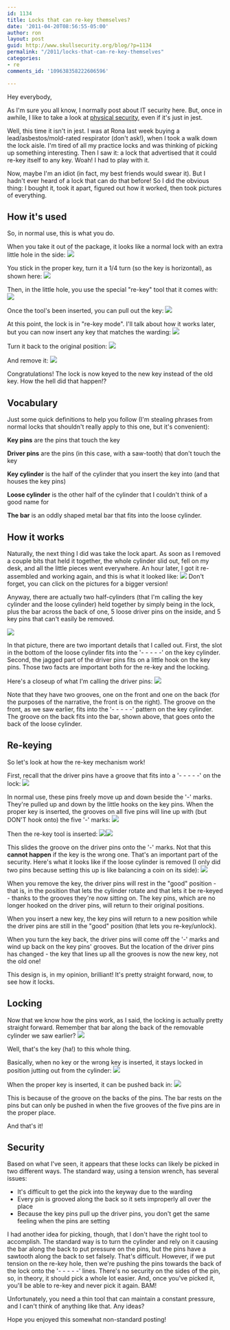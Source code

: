 ```yaml
---
id: 1134
title: Locks that can re-key themselves?
date: '2011-04-20T08:56:55-05:00'
author: ron
layout: post
guid: http://www.skullsecurity.org/blog/?p=1134
permalink: "/2011/locks-that-can-re-key-themselves"
categories:
- re
comments_id: '109638358222606596'

---
```


Hey everybody,

As I'm sure you all know, I normally post about IT security here. But, once in awhile, I like to take a look at <a href='http://www.skullsecurity.org/blog/2009/two-locks-one-bike'>physical security</a>, even if it's just in jest. 

Well, this time it isn't in jest. I was at Rona last week buying a lead/asbestos/mold-rated respirator (don't ask!), when I took a walk down the lock aisle. I'm tired of all my practice locks and was thinking of picking up something interesting. Then I saw it: a lock that advertised that it could re-key itself to any key. Woah! I had to play with it. 

Now, maybe I'm an idiot (in fact, my best friends would swear it). But I hadn't ever heard of a lock that can do that before! So I did the obvious thing: I bought it, took it apart, figured out how it worked, then took pictures of everything. 
<!--more-->
<h2>How it's used</h2>
So, in normal use, this is what you do. 

When you take it out of the package, it looks like a normal lock with an extra little hole in the side:
<a href='/blogdata/rekey_1.jpg'><img src='/blogdata/rekey_1_small.jpg'></a>

You stick in the proper key, turn it a 1/4 turn (so the key is horizontal), as shown here:
<a href='/blogdata/rekey_2.jpg'><img src='/blogdata/rekey_2_small.jpg'></a>

Then, in the little hole, you use the special "re-key" tool that it comes with:
<a href='/blogdata/rekey_3.jpg'><img src='/blogdata/rekey_3_small.jpg'></a>

Once the tool's been inserted, you can pull out the key:
<a href='/blogdata/rekey_4.jpg'><img src='/blogdata/rekey_4_small.jpg'></a>

At this point, the lock is in "re-key mode". I'll talk about how it works later, but you can now insert any key that matches the warding:
<a href='/blogdata/rekey_5.jpg'><img src='/blogdata/rekey_5_small.jpg'></a>

Turn it back to the original position:
<a href='/blogdata/rekey_6.jpg'><img src='/blogdata/rekey_6_small.jpg'></a>

And remove it:
<a href='/blogdata/rekey_7.jpg'><img src='/blogdata/rekey_7_small.jpg'></a>

Congratulations! The lock is now keyed to the new key instead of the old key. How the hell did that happen!?

<h2>Vocabulary</h2>
Just some quick definitions to help you follow (I'm stealing phrases from normal locks that shouldn't really apply to this one, but it's convenient):

<strong>Key pins</strong> are the pins that touch the key

<strong>Driver pins</strong> are the pins (in this case, with a saw-tooth) that don't touch the key

<strong>Key cylinder</strong> is the half of the cylinder that you insert the key into (and that houses the key pins)

<strong>Loose cylinder</strong> is the other half of the cylinder that I couldn't think of a good name for

<strong>The bar</strong> is an oddly shaped metal bar that fits into the loose cylinder. 

<h2>How it works</h2>
Naturally, the next thing I did was take the lock apart. As soon as I removed a couple bits that held it together, the whole cylinder slid out, fell on my desk, and all the little pieces went everywhere. An hour later, I got it re-assembled and working again, and this is what it looked like:
<a href='/blogdata/rekey_8.jpg'><img src='/blogdata/rekey_8_small.jpg'></a>
Don't forget, you can click on the pictures for a bigger version! 

Anyway, there are actually two half-cylinders (that I'm calling the key cylinder and the loose cylinder) held together by simply being in the lock, plus the bar across the back of one, 5 loose driver pins on the inside, and 5 key pins that can't easily be removed. 

<a href='/blogdata/rekey_9.jpg'><img src='/blogdata/rekey_9_small.jpg'></a>

In that picture, there are two important details that I called out. First, the slot in the bottom of the loose cylinder fits into the '- - - - -' on the key cylinder. Second, the jagged part of the driver pins fits on a little hook on the key pins. Those two facts are important both for the re-key and the locking. 

Here's a closeup of what I'm calling the driver pins:
<a href='/blogdata/rekey_10.jpg'><img src='/blogdata/rekey_10_small.jpg'></a>

Note that they have two grooves, one on the front and one on the back (for the purposes of the narrative, the front is on the right). The groove on the front, as we saw earlier, fits into the '- - - - -' pattern on the key cylinder. The groove on the back fits into the bar, shown above, that goes onto the back of the loose cylinder. 

<h2>Re-keying</h2>
So let's look at how the re-key mechanism work! 

First, recall that the driver pins have a groove that fits into a '- - - - -' on the lock:
<a href='/blogdata/rekey_11.jpg'><img src='/blogdata/rekey_11_small.jpg'></a>

In normal use, these pins freely move up and down beside the '-' marks. They're pulled up and down by the little hooks on the key pins. When the proper key is inserted, the grooves on all five pins will line up with (but DON'T hook onto) the five '-' marks:
<a href='/blogdata/rekey_16.jpg'><img src='/blogdata/rekey_16_small.jpg'></a>

Then the re-key tool is inserted:
<a href='/blogdata/rekey_13.jpg'><img src='/blogdata/rekey_13_small.jpg'></a><a href='/blogdata/rekey_12.jpg'><img src='/blogdata/rekey_12_small.jpg'></a>

This slides the groove on the driver pins onto the '-' marks. Not that this <strong>cannot happen</strong> if the key is the wrong one. That's an important part of the security. Here's what it looks like if the loose cylinder is removed (I only did two pins because setting this up is like balancing a coin on its side):
<a href='/blogdata/rekey_17.jpg'><img src='/blogdata/rekey_17_small.jpg'></a>

When you remove the key, the driver pins will rest in the "good" position - that is, in the position that lets the cylinder rotate and that lets it be re-keyed - thanks to the grooves they're now sitting on. The key pins, which are no longer hooked on the driver pins, will return to their original positions. 

When you insert a new key, the key pins will return to a new position while the driver pins are still in the "good" position (that lets you re-key/unlock). 

When you turn the key back, the driver pins will come off the '-' marks and wind up back on the key pins' grooves. But the location of the driver pins has changed - the key that lines up all the grooves is now the new key, not the old one! 

This design is, in my opinion, brilliant! It's pretty straight forward, now, to see how it locks. 

<h2>Locking</h2>
Now that we know how the pins work, as I said, the locking is actually pretty straight forward. Remember that bar along the back of the removable cylinder we saw earlier?
<a href='/blogdata/rekey_10.jpg'><img src='/blogdata/rekey_10_small.jpg'></a>

Well, that's the key (ha!) to this whole thing. 

Basically, when no key or the wrong key is inserted, it stays locked in position jutting out from the cylinder:
<a href='/blogdata/rekey_14.jpg'><img src='/blogdata/rekey_14_small.jpg'></a>

When the proper key is inserted, it can be pushed back in:
<a href='/blogdata/rekey_15.jpg'><img src='/blogdata/rekey_15_small.jpg'></a>

This is because of the groove on the backs of the pins. The bar rests on the pins but can only be pushed in when the five grooves of the five pins are in the proper place. 

And that's it! 

<h2>Security</h2>
Based on what I've seen, it appears that these locks can likely be picked in two different ways. The standard way, using a tension wrench, has several issues:
<ul>
<li>It's difficult to get the pick into the keyway due to the warding</li>
<li>Every pin is grooved along the back so it sets improperly all over the place</li>
<li>Because the key pins pull up the driver pins, you don't get the same feeling when the pins are setting</li>
</ul>

I had another idea for picking, though, that I don't have the right tool to accomplish. The standard way is to turn the cylinder and rely on it causing the bar along the back to put pressure on the pins, but the pins have a sawtooth along the back to set falsely. That's difficult. However, if we put tension on the re-key hole, then we're pushing the pins towards the back of the lock onto the '- - - - -' lines. There's no security on the sides of the pin, so, in theory, it should pick a whole lot easier. And, once you've picked it, you'll be able to re-key and never pick it again. BAM! 

Unfortunately, you need a thin tool that can maintain a constant pressure, and I can't think of anything like that. Any ideas?

Hope you enjoyed this somewhat non-standard posting! 
